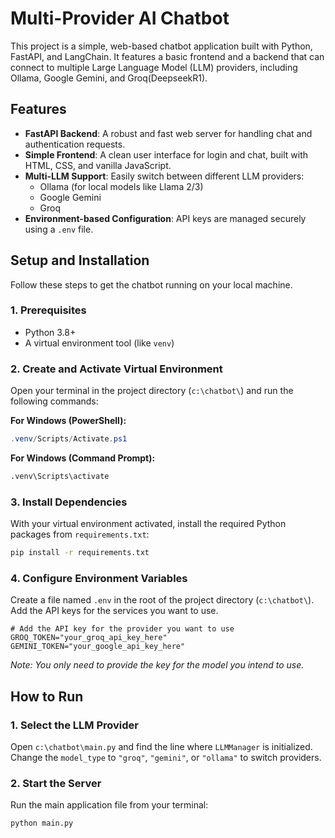 # Multi-Provider AI Chatbot

This project is a simple, web-based chatbot application built with Python, FastAPI, and LangChain. It features a basic frontend and a backend that can connect to multiple Large Language Model (LLM) providers, including Ollama, Google Gemini, and Groq(DeepseekR1).

## Features

-   **FastAPI Backend**: A robust and fast web server for handling chat and authentication requests.
-   **Simple Frontend**: A clean user interface for login and chat, built with HTML, CSS, and vanilla JavaScript.
-   **Multi-LLM Support**: Easily switch between different LLM providers:
    -   Ollama (for local models like Llama 2/3)
    -   Google Gemini
    -   Groq
-   **Environment-based Configuration**: API keys are managed securely using a `.env` file.

## Setup and Installation

Follow these steps to get the chatbot running on your local machine.

### 1. Prerequisites

-   Python 3.8+
-   A virtual environment tool (like `venv`)

### 2. Create and Activate Virtual Environment

Open your terminal in the project directory (`c:\chatbot\`) and run the following commands:

**For Windows (PowerShell):**
```powershell
.venv/Scripts/Activate.ps1
```

**For Windows (Command Prompt):**
```cmd
.venv\Scripts\activate
```

### 3. Install Dependencies

With your virtual environment activated, install the required Python packages from `requirements.txt`:
```bash
pip install -r requirements.txt
```

### 4. Configure Environment Variables

Create a file named `.env` in the root of the project directory (`c:\chatbot\`). Add the API keys for the services you want to use.

```env
# Add the API key for the provider you want to use
GROQ_TOKEN="your_groq_api_key_here"
GEMINI_TOKEN="your_google_api_key_here"
```
*Note: You only need to provide the key for the model you intend to use.*

## How to Run

### 1. Select the LLM Provider

Open `c:\chatbot\main.py` and find the line where `LLMManager` is initialized. Change the `model_type` to `"groq"`, `"gemini"`, or `"ollama"` to switch providers.

### 2. Start the Server

Run the main application file from your terminal:
```bash
python main.py
```